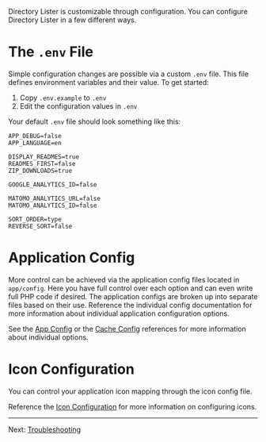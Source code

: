 Directory Lister is customizable through configuration. You can configure Directory Lister in a few different ways.

The `.env` File
===============

Simple configuration changes are possible via a custom `.env` file. This file defines environment variables and their value. To get started:

  1. Copy `.env.example` to `.env`
  2. Edit the configuration values in `.env`

Your default `.env` file should look something like this:

    APP_DEBUG=false
    APP_LANGUAGE=en

    DISPLAY_READMES=true
    READMES_FIRST=false
    ZIP_DOWNLOADS=true

    GOOGLE_ANALYTICS_ID=false

    MATOMO_ANALYTICS_URL=false
    MATOMO_ANALYTICS_ID=false

    SORT_ORDER=type
    REVERSE_SORT=false

Application Config
==================

More control can be achieved via the application config files located in `app/config`. Here you have full control over each option and can even write full PHP code if desired. The application configs are broken up into separate files based on their use. Reference the individual config documentation for more information about individual application configuration options.

See the [App Config](https://github.com/DirectoryLister/DirectoryLister/wiki/App-Config-Reference) or the [Cache Config](https://github.com/DirectoryLister/DirectoryLister/wiki/Cache-Config-Reference) references for more information about individual options.

Icon Configuration
==================

You can control your application icon mapping through the icon config file.

Reference the [Icon Configuration](https://github.com/DirectoryLister/DirectoryLister/wiki/Icon-Configuration) for more information on configuring icons.

---

Next: [Troubleshooting](https://github.com/DirectoryLister/DirectoryLister/wiki/Troubleshooting)
